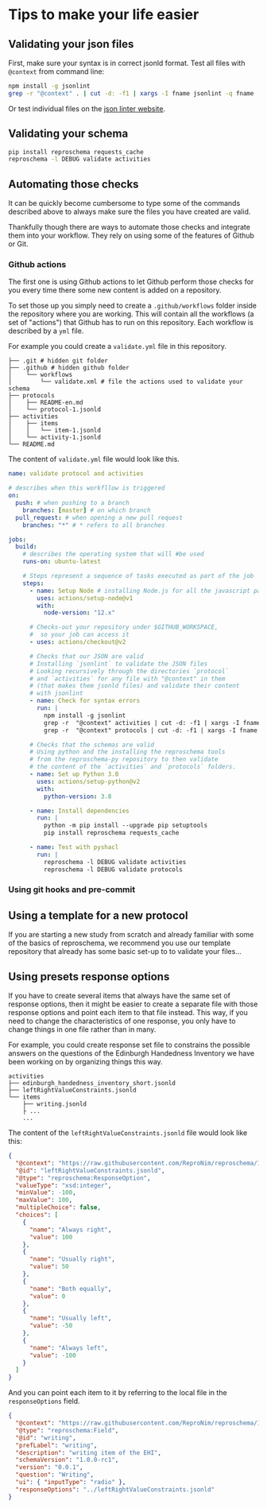 # Tips to make your life easier

## Validating your json files

<!-- TODO
- mention that it needs node.js and add a pointer on how to install it
-->

First, make sure your syntax is in correct jsonld format. Test all files with
`@context` from command line:

```bash
npm install -g jsonlint
grep -r "@context" . | cut -d: -f1 | xargs -I fname jsonlint -q fname
```

Or test individual files on the [json linter website](https://jsonlint.com/).

## Validating your schema

<!-- TODO
- add more details
- mention that it needs python and add a pointer to reproschema-py
-->

```bash
pip install reproschema requests_cache
reproschema -l DEBUG validate activities
```

## Automating those checks

It can be quickly become cumbersome to type some of the commands described above
to always make sure the files you have created are valid.

Thankfully though there are ways to automate those checks and integrate them
into your workflow. They rely on using some of the features of Github or Git.

### Github actions

The first one is using Github actions to let Github perform those checks for you
every time there some new content is added on a repository.

To set those up you simply need to create a `.github/workflows` folder inside
the repository where you are working. This will contain all the workflows (a set
of "actions") that Github has to run on this repository. Each workflow is
described by a `yml` file.

<!-- TODO
- add link to the turing-way section on yml files.
-->

For example you could create a `validate.yml` file in this repository.

```
├── .git # hidden git folder
├── .github # hidden github folder
│    └── workflows
│        └── validate.xml # file the actions used to validate your schema
├── protocols
│    ├── README-en.md
│    └── protocol-1.jsonld
├── activities
│    ├── items
│    │   └── item-1.jsonld
│    └── activity-1.jsonld
└── README.md
```

The content of `validate.yml` file would look like this.

```yaml
name: validate protocol and activities

# describes when this workfllow is triggered
on:
  push: # when pushing to a branch
    branches: [master] # on which branch
  pull_request: # when opening a new pull request
    branches: "*" # * refers to all branches

jobs:
  build:
    # describes the operating system that will #be used
    runs-on: ubuntu-latest

    # Steps represent a sequence of tasks executed as part of the job
    steps:
      - name: Setup Node # installing Node.js for all the javascript part
        uses: actions/setup-node@v1
        with:
          node-version: "12.x"

      # Checks-out your repository under $GITHUB_WORKSPACE,
      #  so your job can access it
      - uses: actions/checkout@v2

      # Checks that our JSON are valid
      # Installing `jsonlint` to validate the JSON files
      # Looking recursively through the directories `protocol`
      # and `activities` for any file with "@context" in them
      # (that makes them jsonld files) and validate their content
      # with jsonlint
      - name: Check for syntax errors
        run: |
          npm install -g jsonlint
          grep -r  "@context" activities | cut -d: -f1 | xargs -I fname jsonlint -q fname
          grep -r  "@context" protocols | cut -d: -f1 | xargs -I fname jsonlint -q fname

      # Checks that the schemas are valid
      # Using python and the installing the reproschema tools
      # from the reproschema-py repository to then validate
      # the content of the `activities` and `protocols` folders.
      - name: Set up Python 3.8
        uses: actions/setup-python@v2
        with:
          python-version: 3.8

      - name: Install dependencies
        run: |
          python -m pip install --upgrade pip setuptools
          pip install reproschema requests_cache

      - name: Test with pyshacl
        run: |
          reproschema -l DEBUG validate activities
          reproschema -l DEBUG validate protocols
```

### Using git hooks and pre-commit

## Using a template for a new protocol

If you are starting a new study from scratch and already familiar with some of
the basics of reproschema, we recommend you use our template repository that
already has some basic set-up to to validate your files...

<!-- TODO
- Actually create a template repo
-->

## Using presets response options

If you have to create several items that always have the same set of response
options, then it might be easier to create a separate file with those response
options and point each item to that file instead. This way, if you need to
change the characteristics of one response, you only have to change things in
one file rather than in many.

For example, you could create response set file to constrains the possible
answers on the questions of the Edinburgh Handedness Inventory we have been
working on by organizing things this way.

```
activities
├── edinburgh_handedness_inventory_short.jsonld
├── leftRightValueConstraints.jsonld
└── items
    ├── writing.jsonld
    ├ ...
    ...
```

The content of the `leftRightValueConstraints.jsonld` file would look like this:

```json
{
  "@context": "https://raw.githubusercontent.com/ReproNim/reproschema/1.0.0-rc1/contexts/generic",
  "@id": "leftRightValueConstraints.jsonld",
  "@type": "reproschema:ResponseOption",
  "valueType": "xsd:integer",
  "minValue": -100,
  "maxValue": 100,
  "multipleChoice": false,
  "choices": [
    {
      "name": "Always right",
      "value": 100
    },
    {
      "name": "Usually right",
      "value": 50
    },
    {
      "name": "Both equally",
      "value": 0
    },
    {
      "name": "Usually left",
      "value": -50
    },
    {
      "name": "Always left",
      "value": -100
    }
  ]
}
```

And you can point each item to it by referring to the local file in the
`responseOptions` field.

```json
{
  "@context": "https://raw.githubusercontent.com/ReproNim/reproschema/1.0.0-rc1/contexts/generic",
  "@type": "reproschema:Field",
  "@id": "writing",
  "prefLabel": "writing",
  "description": "writing item of the EHI",
  "schemaVersion": "1.0.0-rc1",
  "version": "0.0.1",
  "question": "Writing",
  "ui": { "inputType": "radio" },
  "responseOptions": "../leftRightValueConstraints.jsonld"
}
```

<!-- ## Programmatic schema generation

Tool to convert redcap CSVs to our schema format. But it cannot be used to convert every
redcap-formatted table as some are customized redcap tables (for example the 100s that are in ABCD)
but does cover most cases. A template of the CSV and how to use the tool can be found
[here](https://github.com/sanuann/reproschema-builder) -->
